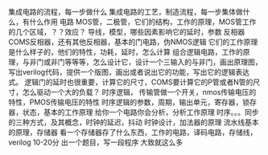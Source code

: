集成电路的流程，每一步做什么
集成电路的工艺，制造流程，每一步集体做什么，有什么作用
电路
MOS管，二极管，它们的结构，工作的原理，MOS管工作的几个区域，？？效应？
导线，模型，哪些因素影响它的延时，参数
反相器 COMS反相器，还有其他反相器，基本的门电路，伪NMOS逻辑
它们的工作原理是什么样子的，他们的特性，功耗，延时，怎么计算
组合逻辑电路，工作的原理，与非门或非门等等等，怎么设计它，设计一个三输入的与非门，画出原理图，写出verilog代码，提供一个版图，画出或者说出它的功能，写出它的逻辑表达式。
逻辑门的延时也很重要，计算它的尺寸，COMS要计算它的P管或者N管的尺寸，怎么驱动一个大的负载？
时序逻辑，
传输管做一个开关，nmos传输电压的特性，PMOS传输电压的特性
时序逻辑的参数，周期，输出单元，寄存器，锁存器，状态，基本的工作原理
给你一个电路你会分析，分析工作原理
时序。。。同步的三种方式，及其概念，时钟的延迟，抖动 时钟设计，加法器的原理
流水线基本的原理，存储器 看一个存储器存了什么东西，工作的电路，译码电路，存储线，
verilog 10-20分 出一个题目，写一段程序
大致就这么多